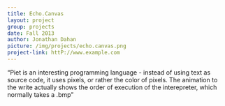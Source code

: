 ```yaml
---
title: Echo.Canvas
layout: project
group: projects
date: Fall 2013
author: Jonathan Dahan
picture: /img/projects/echo.canvas.png
project-link: httP://www.example.com
---
```

“Piet is an interesting programming language - instead of using text as source code, it uses pixels, or rather the color of pixels. The animation to the write actually shows the order of execution of the interepreter, which normally takes a .bmp”